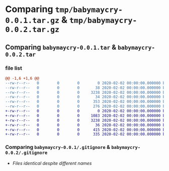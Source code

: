 # Comparing `tmp/babymaycry-0.0.1.tar.gz` & `tmp/babymaycry-0.0.2.tar.gz`

## Comparing `babymaycry-0.0.1.tar` & `babymaycry-0.0.2.tar`

### file list

```diff
@@ -1,6 +1,6 @@
--rw-r--r--   0        0        0        0 2020-02-02 00:00:00.000000 babymaycry-0.0.1/src/babymaycry/__init__.py
--rw-r--r--   0        0        0       38 2020-02-02 00:00:00.000000 babymaycry-0.0.1/src/babymaycry/main.py
--rw-r--r--   0        0        0     3238 2020-02-02 00:00:00.000000 babymaycry-0.0.1/.gitignore
--rw-r--r--   0        0        0       34 2020-02-02 00:00:00.000000 babymaycry-0.0.1/README.md
--rw-r--r--   0        0        0      353 2020-02-02 00:00:00.000000 babymaycry-0.0.1/pyproject.toml
--rw-r--r--   0        0        0      276 2020-02-02 00:00:00.000000 babymaycry-0.0.1/PKG-INFO
+-rw-r--r--   0        0        0        0 2020-02-02 00:00:00.000000 babymaycry-0.0.2/src/babymaycry/__init__.py
+-rw-r--r--   0        0        0     1083 2020-02-02 00:00:00.000000 babymaycry-0.0.2/src/babymaycry/api.py
+-rw-r--r--   0        0        0     3238 2020-02-02 00:00:00.000000 babymaycry-0.0.2/.gitignore
+-rw-r--r--   0        0        0       36 2020-02-02 00:00:00.000000 babymaycry-0.0.2/README.md
+-rw-r--r--   0        0        0      415 2020-02-02 00:00:00.000000 babymaycry-0.0.2/pyproject.toml
+-rw-r--r--   0        0        0      335 2020-02-02 00:00:00.000000 babymaycry-0.0.2/PKG-INFO
```

### Comparing `babymaycry-0.0.1/.gitignore` & `babymaycry-0.0.2/.gitignore`

 * *Files identical despite different names*

